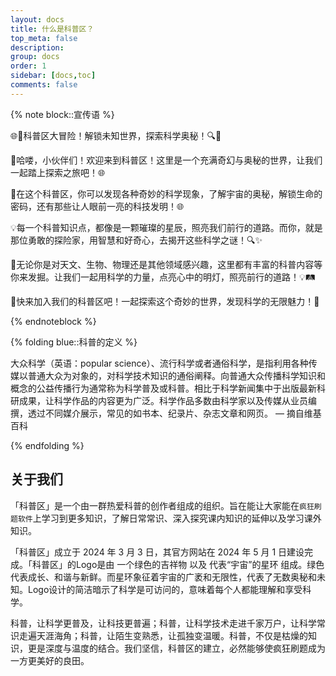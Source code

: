 ```yaml
---
layout: docs
title: 什么是科普区？
top_meta: false
description: 
group: docs
order: 1
sidebar: [docs,toc]
comments: false
---
```


{% note block::宣传语 %}

🌐🚀科普区大冒险！解锁未知世界，探索科学奥秘！🔍🔬

🎈哈喽，小伙伴们！欢迎来到科普区！这里是一个充满奇幻与奥秘的世界，让我们一起踏上探索之旅吧！🌐

🌈在这个科普区，你可以发现各种奇妙的科学现象，了解宇宙的奥秘，解锁生命的密码，还有那些让人眼前一亮的科技发明！🌐

💡每一个科普知识点，都像是一颗璀璨的星辰，照亮我们前行的道路。而你，就是那位勇敢的探险家，用智慧和好奇心，去揭开这些科学之谜！🔍✨

📖无论你是对天文、生物、物理还是其他领域感兴趣，这里都有丰富的科普内容等你来发掘。让我们一起用科学的力量，点亮心中的明灯，照亮前行的道路！💡🛤️

🎉快来加入我们的科普区吧！一起探索这个奇妙的世界，发现科学的无限魅力！🚀

{% endnoteblock %}

{% folding blue::科普的定义 %}

大众科学（英语：popular science）、流行科学或者通俗科学，是指利用各种传媒以普通大众为对象的，对科学技术知识的通俗阐释。向普通大众传播科学知识和概念的公益传播行为通常称为科学普及或科普。相比于科学新闻集中于出版最新科研成果，让科学作品的内容更为广泛。科学作品多数由科学家以及传媒从业员编撰，透过不同媒介展示，常见的如书本、纪录片、杂志文章和网页。 — 摘自维基百科

{% endfolding %}


## 关于我们

「科普区」是一个由一群热爱科普的创作者组成的组织。旨在能让大家能在`疯狂刷题软件`上学习到更多知识，了解日常常识、深入探究课内知识的延伸以及学习课外知识。

「科普区」成立于 2024 年 3 月 3 日，其官方网站在 2024 年 5 月 1 日建设完成。「科普区」的Logo是由 一个绿色的吉祥物 以及 代表“宇宙”的星环 组成。绿色代表成长、和谐与新鲜。而星环象征着宇宙的广袤和无限性，代表了无数奥秘和未知。Logo设计的简洁暗示了科学是可访问的，意味着每个人都能理解和享受科学。

科普，让科学更普及，让科技更普遍；科普，让科学技术走进千家万户，让科学常识走遍天涯海角；科普，让陌生变熟悉，让孤独变温暖。科普，不仅是枯燥的知识，更是深度与温度的结合。我们坚信，科普区的建立，必然能够使疯狂刷题成为一方更美好的良田。

